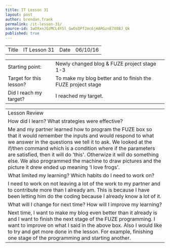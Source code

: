 ```yaml
---
title: IT Lesson 31
layout: post
author: brendan.frank
permalink: /it-lesson-31/
source-id: 1wOXxnJGzMCL4YSl_GwOsQPf2mc6jHARGznE7X0BJ_Qk
published: true
---
```

<table>
  <tr>
    <td>Title</td>
    <td>IT Lesson 31</td>
    <td>Date</td>
    <td>06/10/16</td>
  </tr>
</table>


<table>
  <tr>
    <td>Starting point:</td>
    <td>Newly changed blog & FUZE project stage 1-3</td>
  </tr>
  <tr>
    <td>Target for this lesson?</td>
    <td>To make my blog better and to finish the FUZE project stage</td>
  </tr>
  <tr>
    <td>Did I reach my target? </td>
    <td>I reached my target.</td>
  </tr>
</table>


<table>
  <tr>
    <td>Lesson Review</td>
  </tr>
  <tr>
    <td>How did I learn? What strategies were effective? </td>
  </tr>
  <tr>
    <td>Me and my partner learned how to program the FUZE box so that it would remember the inputs and would respond to what we answer in the questions we tell it to ask. We looked at the if/then command which is a condition where if the parameters are satisfied, then it will do 'this'. Otherwize it will do something else. We also programmed the machine to draw pictures and the picture it drew ended up meaning ‘I love frogs’.</td>
  </tr>
  <tr>
    <td>What limited my learning? Which habits do I need to work on? </td>
  </tr>
  <tr>
    <td>I need to work on not leaving a lot of the work to my partner and to contribute more than I already am. This is because I have been letting him do the coding because I already know a lot of it.</td>
  </tr>
  <tr>
    <td>What will I change for next time? How will I improve my learning?</td>
  </tr>
  <tr>
    <td>Next time, I want to make my blog even better than it already is and I want to finish the next stage of the FUZE programming. I want to improve on what I said in the above box. Also I would like to try and get more done in the lesson. For example, finishing one stage of the programming and starting another.</td>
  </tr>
</table>


